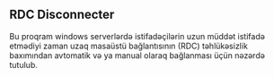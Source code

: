 ## RDC Disconnecter
Bu proqram windows serverlərdə istifadəçilərin uzun müddət istifadə etmədiyi zaman uzaq masaüstü bağlantısının (RDC) təhlükəsizlik baxımından avtomatik və ya manual olaraq bağlanması üçün nəzərdə tutulub.
